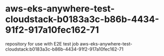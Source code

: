 # aws-eks-anywhere-test-cloudstack-b0183a3c-b86b-4434-91f2-917a10fec162-71
repository for use with E2E test job aws-eks-anywhere-test-cloudstack:b0183a3c-b86b-4434-91f2-917a10fec162-71
